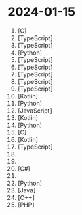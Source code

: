 # 2024-01-15

1. [](https://github.comundefined "A native, user-mode, multi-process, graphical debugger.") [C]
2. [](https://github.comundefined "Enhanced ChatGPT Clone: Features OpenAI, GPT-4 Vision, Bing, Anthropic, OpenRouter, Google Gemini, AI model switching, message search, langchain, DALL-E-3, ChatGPT Plugins, OpenAI Functions, Secure Multi-User System, Presets, completely open-source for self-hosting. More features in development") [TypeScript]
3. [](https://github.comundefined "人人都能用英语") [TypeScript]
4. [](https://github.comundefined "A natural language interface for computers") [Python]
5. [](https://github.comundefined "Virtual whiteboard for sketching hand-drawn like diagrams") [TypeScript]
6. [](https://github.comundefined "The open-source AI chat app for everyone.") [TypeScript]
7. [](https://github.comundefined "A reactive notebook for Python — run reproducible experiments, execute as a script, deploy as an app, and version with git.") [TypeScript]
8. [](https://github.comundefined "A Blazing Fast AI Gateway. Route to 100+ LLMs with 1 fast & friendly API.") [TypeScript]
9. [](https://github.comundefined "Personal finance and wealth management app") [TypeScript]
10. [](https://github.comundefined "Free and open source manga reader for Android.") [Kotlin]
11. [](https://github.comundefined "") [Python]
12. [](https://github.comundefined "An Open Source YouTube app for privacy") [JavaScript]
13. [](https://github.comundefined "NekoBox for Android / sing-box / universal proxy toolchain for Android") [Kotlin]
14. [](https://github.comundefined "A curated list of awesome Python frameworks, libraries, software and resources") [Python]
15. [](https://github.comundefined "This project aims to enhance the working environment on Windows") [C]
16. [](https://github.comundefined "Source extensions for the Tachiyomi app.") [Kotlin]
17. [](https://github.comundefined "A local-first personal finance app") [TypeScript]
18. [](https://github.comundefined "") 
19. [](https://github.comundefined "leaked prompts of GPTs") 
20. [](https://github.comundefined "PowerShell for every system!") [C#]
21. [](https://github.comundefined "A GPT-4 AI Tutor Prompt for customizable personalized learning experiences.") 
22. [](https://github.comundefined "🏡 Open source home automation that puts local control and privacy first.") [Python]
23. [](https://github.comundefined "《Hello 算法》：动画图解、一键运行的数据结构与算法教程，支持 Java, C++, Python, Go, JS, TS, C#, Swift, Rust, Dart, Zig 等语言。") [Java]
24. [](https://github.comundefined "Fast PlayStation 1 emulator for x86-64/AArch32/AArch64/RV64") [C++]
25. [](https://github.comundefined "The official Nextcloud installation method. Provides easy deployment and maintenance with most features included in this one Nextcloud instance.") [PHP]
